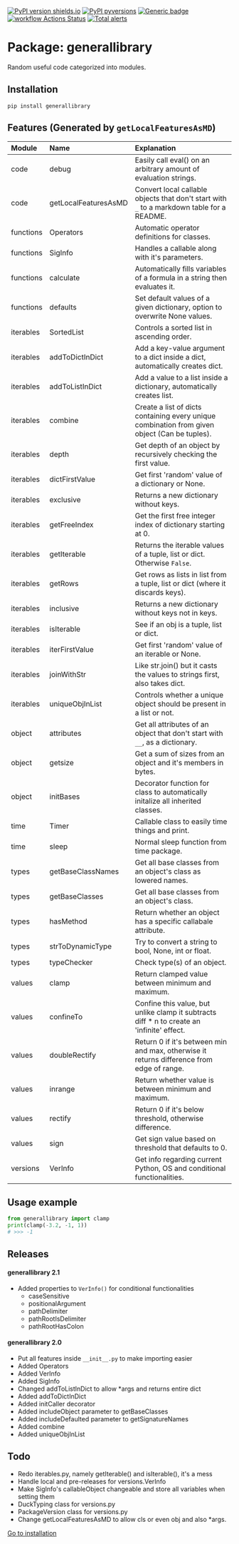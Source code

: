 
[![PyPI version shields.io](https://img.shields.io/pypi/v/generallibrary.svg)](https://pypi.org/project/generallibrary/)
[![PyPI pyversions](https://img.shields.io/pypi/pyversions/generallibrary.svg)](https://pypi.python.org/pypi/generallibrary/)
[![Generic badge](https://img.shields.io/badge/platforms-Windows%20|%20Ubuntu%20|%20MacOS-blue.svg)](https://shields.io/)
[![workflow Actions Status](https://github.com/ManderaGeneral/generallibrary/workflows/workflow/badge.svg)](https://github.com/ManderaGeneral/generallibrary/actions)
[![Total alerts](https://img.shields.io/lgtm/alerts/g/ManderaGeneral/generallibrary.svg?logo=lgtm&logoWidth=18)](https://lgtm.com/projects/g/ManderaGeneral/generallibrary/alerts/)

# Package: generallibrary
Random useful code categorized into modules.

## Installation
```
pip install generallibrary
```

## Features (Generated by `getLocalFeaturesAsMD`)
| Module    | Name                 | Explanation                                                                                   |
|:----------|:---------------------|:----------------------------------------------------------------------------------------------|
| code      | debug                | Easily call eval() on an arbitrary amount of evaluation strings.                              |
| code      | getLocalFeaturesAsMD | Convert local callable objects that don't start with `_` to a markdown table for a README.    |
| functions | Operators            | Automatic operator definitions for classes.                                                   |
| functions | SigInfo              | Handles a callable along with it's parameters.                                                |
| functions | calculate            | Automatically fills variables of a formula in a string then evaluates it.                     |
| functions | defaults             | Set default values of a given dictionary, option to overwrite None values.                    |
| iterables | SortedList           | Controls a sorted list in ascending order.                                                    |
| iterables | addToDictInDict      | Add a key-value argument to a dict inside a dict, automatically creates dict.                 |
| iterables | addToListInDict      | Add a value to a list inside a dictionary, automatically creates list.                        |
| iterables | combine              | Create a list of dicts containing every unique combination from given object (Can be tuples). |
| iterables | depth                | Get depth of an object by recursively checking the first value.                               |
| iterables | dictFirstValue       | Get first 'random' value of a dictionary or None.                                             |
| iterables | exclusive            | Returns a new dictionary without keys.                                                        |
| iterables | getFreeIndex         | Get the first free integer index of dictionary starting at 0.                                 |
| iterables | getIterable          | Returns the iterable values of a tuple, list or dict. Otherwise `False`.                      |
| iterables | getRows              | Get rows as lists in list from a tuple, list or dict (where it discards keys).                |
| iterables | inclusive            | Returns a new dictionary without keys not in keys.                                            |
| iterables | isIterable           | See if an obj is a tuple, list or dict.                                                       |
| iterables | iterFirstValue       | Get first 'random' value of an iterable or None.                                              |
| iterables | joinWithStr          | Like str.join() but it casts the values to strings first, also takes dict.                    |
| iterables | uniqueObjInList      | Controls whether a unique object should be present in a list or not.                          |
| object    | attributes           | Get all attributes of an object that don't start with `__`, as a dictionary.                  |
| object    | getsize              | Get a sum of sizes from an object and it's members in bytes.                                  |
| object    | initBases            | Decorator function for class to automatically initalize all inherited classes.                |
| time      | Timer                | Callable class to easily time things and print.                                               |
| time      | sleep                | Normal sleep function from time package.                                                      |
| types     | getBaseClassNames    | Get all base classes from an object's class as lowered names.                                 |
| types     | getBaseClasses       | Get all base classes from an object's class.                                                  |
| types     | hasMethod            | Return whether an object has a specific callabale attribute.                                  |
| types     | strToDynamicType     | Try to convert a string to bool, None, int or float.                                          |
| types     | typeChecker          | Check type(s) of an object.                                                                   |
| values    | clamp                | Return clamped value between minimum and maximum.                                             |
| values    | confineTo            | Confine this value, but unlike clamp it subtracts diff * n to create an 'infinite' effect.    |
| values    | doubleRectify        | Return 0 if it's between min and max, otherwise it returns difference from edge of range.     |
| values    | inrange              | Return whether value is between minimum and maximum.                                          |
| values    | rectify              | Return 0 if it's below threshold, otherwise difference.                                       |
| values    | sign                 | Get sign value based on threshold that defaults to 0.                                         |
| versions  | VerInfo              | Get info regarding current Python, OS and conditional functionalities.                        |

## Usage example
```python
from generallibrary import clamp
print(clamp(-3.2, -1, 1))
# >>> -1
```

## Releases
#### generallibrary 2.1
 * Added properties to `VerInfo()` for conditional functionalities
     * caseSensitive
     * positionalArgument
     * pathDelimiter
     * pathRootIsDelimiter
     * pathRootHasColon

#### generallibrary 2.0
 * Put all features inside `__init__.py` to make importing easier
 * Added Operators
 * Added VerInfo
 * Added SigInfo
 * Changed addToListInDict to allow *args and returns entire dict
 * Added addToDictInDict
 * Added initCaller decorator
 * Added includeObject parameter to getBaseClasses
 * Added includeDefaulted parameter to getSignatureNames
 * Added combine
 * Added uniqueObjInList

## Todo
 * Redo iterables.py, namely getIterable() and isIterable(), it's a mess
 * Handle local and pre-releases for versions.VerInfo
 * Make SigInfo's callableObject changeable and store all variables when setting them
 * DuckTyping class for versions.py
 * PackageVersion class for versions.py
 * Change getLocalFeaturesAsMD to allow cls or even obj and also *args.

[Go to installation](#Installation)
